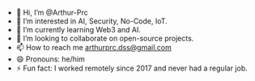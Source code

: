 - 👋 Hi, I’m @Arthur-Prc
- 👀 I’m interested in AI, Security, No-Code, IoT. 
- 🌱 I’m currently learning Web3 and AI. 
- 💞️ I’m looking to collaborate on open-source projects.
- 📫 How to reach me arthurprc.dss@gmail.com
- 😄 Pronouns: he/him
- ⚡ Fun fact: I worked remotely since 2017 and never had a regular job.

<!---
Arthur-Prc/Arthur-Prc is a ✨ special ✨ repository because its `README.md` (this file) appears on your GitHub profile.
You can click the Preview link to take a look at your changes.
--->
